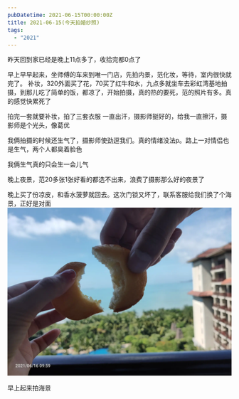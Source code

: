 ```yaml
---
pubDatetime: 2021-06-15T00:00:00Z
title: 2021-06-15(今天拍婚纱照)
tags:
  - "2021"
---
```


昨天回到家已经是晚上11点多了，收拾完都0点了

早上早早起来，坐师傅的车来到唯一门店，先拍内景，范化妆，等待，室内很快就完了。
补妆，320外面买了花，70买了红牛和水，九点多就坐车去彩虹湾基地拍摄，到那儿吃了简单的饭，都凉了，开始拍摄，真的热的要死，范的照片有多。真的感觉快累死了

拍完一套就要补妆，拍了三套衣服
一直出汗，摄影师挺好的，给我一直擦汗，摄影师是个光头，像葛优

我俩拍摄的时候还生气了，摄影师使劲逗我们。真的情绪没法p。路上一对情侣也是生气，两个人都臭着脸色

我俩生气真的只会生一会儿气

晚上夜景，范20多张1张好看的都选不出来，浪费了摄影那么好的夜景了

晚上买了份凉皮，和香水菠萝就回去。这次门锁又坏了，联系客服给我们换了个海景，正好是对面
![](../../img/6904315-f3bd8f0a8ae19c58.jpg)

早上起来拍海景
